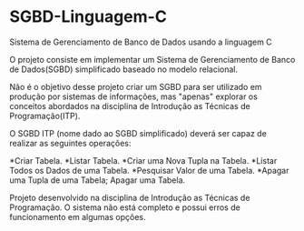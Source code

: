 # SGBD-Linguagem-C
 Sistema de Gerenciamento de Banco de Dados usando a linguagem C

 O projeto consiste em implementar um Sistema de Gerenciamento de Banco de Dados(SGBD) simplificado baseado no modelo relacional.

 Não é o objetivo desse projeto criar um SGBD para ser utilizado em produção por sistemas de informações, mas "apenas" explorar os conceitos abordados na disciplina de Introdução as Técnicas de Programação(ITP).

 O SGBD ITP (nome dado ao SGBD simplificado) deverá ser capaz de realizar as seguintes operações:

 *Criar Tabela.
 *Listar Tabela.
 *Criar uma Nova Tupla na Tabela.
 *Listar Todos os Dados de uma Tabela.
 *Pesquisar Valor de uma Tabela.
 *Apagar uma Tupla de uma Tabela; Apagar uma Tabela.

 Projeto desenvolvido na disciplina de Introdução as Técnicas de Programação. O sistema não está completo e possui erros de funcionamento em algumas opções.

